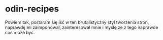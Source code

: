 # odin-recipes
Powiem tak, postaram się iść w ten brutalistyczny styl tworzenia stron, naprawdę mi zaimponował, zainteresował mnie i myślę ze z tego naprawde cos moze byc. 